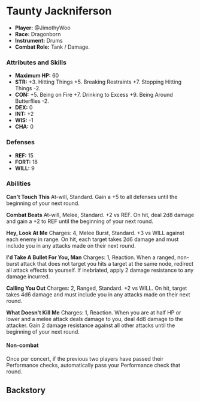 # Taunty Jackniferson

 * **Player:** @JimothyWoo
 * **Race:** Dragonborn
 * **Instrument:** Drums
 * **Combat Role:** Tank / Damage.

### Attributes and Skills

* **Maximum HP:** 60
* **STR:** +3. Hitting Things +5. Breaking Restraints +7. Stopping Hitting Things -2.
* **CON:** +5. Being on Fire +7. Drinking to Excess +9. Being Around Butterflies -2.
* **DEX:** 0
* **INT:** +2
* **WIS:** -1
* **CHA:** 0

### Defenses

* **REF:** 15
* **FORT:** 18
* **WILL:** 9

### Abilities

**Can't Touch This** At-will, Standard. Gain a +5 to all defenses until the beginning of your next round.

**Combat Beats** At-will, Melee, Standard. +2 vs REF. On hit, deal 2d8 damage and gain a +2 to REF until the beginning of your next round.

**Hey, Look At Me** Charges: 4, Melee Burst, Standard. +3 vs WILL against each enemy in range. On hit, each target takes 2d6 damage and must include you in any attacks made on their next round.

**I'd Take A Bullet For You, Man** Charges: 1, Reaction. When a ranged, non-burst attack that does not target you hits a target at the same node, redirect all attack effects to yourself. If inebriated, apply 2 damage resistance to any damage incurred.

**Calling You Out** Charges: 2, Ranged, Standard. +2 vs WILL. On hit, target takes 4d6 damage and must include you in any attacks made on their next round.

**What Doesn't Kill Me** Charges: 1, Reaction. When you are at half HP or lower and a melee attack deals damage to you, deal 4d8 damage to the attacker. Gain 2 damage resistance against all other attacks until the beginning of your next round.

#### Non-combat

Once per concert, if the previous two players have passed their Performance checks, automatically pass your Performance check that round.

## Backstory
